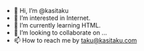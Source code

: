 - 👋 Hi, I’m @kasitaku
- 👀 I’m interested in Internet.
- 🌱 I’m currently learning HTML.
- 💞️ I’m looking to collaborate on ...
- 📫 How to reach me by taku@kasitaku.com

<!---
kasitaku/kasitaku is a ✨ special ✨ repository because its `README.md` (this file) appears on your GitHub profile.
You can click the Preview link to take a look at your changes.
--->
